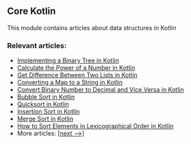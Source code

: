 ## Core Kotlin

This module contains articles about data structures in Kotlin

### Relevant articles:
- [Implementing a Binary Tree in Kotlin](https://www.baeldung.com/kotlin/binary-tree)
- [Calculate the Power of a Number in Kotlin](https://www.baeldung.com/kotlin/power-of-a-number)
- [Get Difference Between Two Lists in Kotlin](https://www.baeldung.com/kotlin/lists-difference)
- [Converting a Map to a String in Kotlin](https://www.baeldung.com/kotlin/map-to-string)
- [Convert Binary Number to Decimal and Vice Versa in Kotlin](https://www.baeldung.com/kotlin/convert-binary-decimal)
- [Bubble Sort in Kotlin](https://www.baeldung.com/kotlin/bubble-sort)
- [Quicksort in Kotlin](https://www.baeldung.com/kotlin/quicksort)
- [Insertion Sort in Kotlin](https://www.baeldung.com/kotlin/insertion-sort)
- [Merge Sort in Kotlin](https://www.baeldung.com/kotlin/merge-sort)
- [How to Sort Elements in Lexicographical Order in Kotlin](https://www.baeldung.com/kotlin/lexicographical-sort)
- More articles: [[next -->]](../core-kotlin-datastructures-2)

